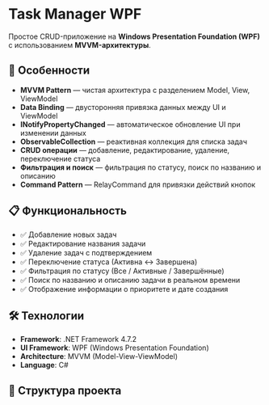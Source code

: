 # Task Manager WPF

Простое CRUD-приложение на **Windows Presentation Foundation (WPF)** с использованием **MVVM-архитектуры**.

## 🎯 Особенности

- **MVVM Pattern** — чистая архитектура с разделением Model, View, ViewModel
- **Data Binding** — двусторонняя привязка данных между UI и ViewModel
- **INotifyPropertyChanged** — автоматическое обновление UI при изменении данных
- **ObservableCollection** — реактивная коллекция для списка задач
- **CRUD операции** — добавление, редактирование, удаление, переключение статуса
- **Фильтрация и поиск** — фильтрация по статусу, поиск по названию и описанию
- **Command Pattern** — RelayCommand для привязки действий кнопок

## 📋 Функциональность

- ✅ Добавление новых задач
- ✅ Редактирование названия задачи
- ✅ Удаление задач с подтверждением
- ✅ Переключение статуса (Активна ↔ Завершена)
- ✅ Фильтрация по статусу (Все / Активные / Завершённые)
- ✅ Поиск по названию и описанию задачи в реальном времени
- ✅ Отображение информации о приоритете и дате создания

## 🛠️ Технологии

- **Framework**: .NET Framework 4.7.2
- **UI Framework**: WPF (Windows Presentation Foundation)
- **Architecture**: MVVM (Model-View-ViewModel)
- **Language**: C#

## 📁 Структура проекта

